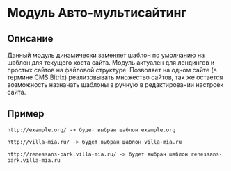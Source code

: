 ﻿
# Модуль Авто-мультисайтинг

## Описание

Данный модуль динамически заменяет шаблон по умолчанию на шаблон для текущего хоста сайта. Модуль актуален для лендингов и простых сайтов на файловой структуре. Позволяет на одном сайте (в термине CMS Bitrix) реализовывать множество сайтов, так же остается возможность назначать шаблоны в ручную в редактировании настроек сайта.

## Пример

    http://example.org/ -> будет выбран шаблон example.org

    http://villa-mia.ru/ -> будет выбран шаблон villa-mia.ru

    http://renessans-park.villa-mia.ru/ -> будет выбран шаблон renessans-park.villa-mia.ru
